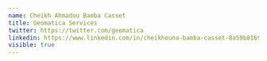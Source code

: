 ```yaml
---
name: Cheikh Ahmadou Bamba Casset
title: Geomatica Services
twitter: https://twitter.com/geomatica
linkedin: https://www.linkedin.com/in/cheikhouna-bamba-casset-8a59b8169
visible: true
---
```

